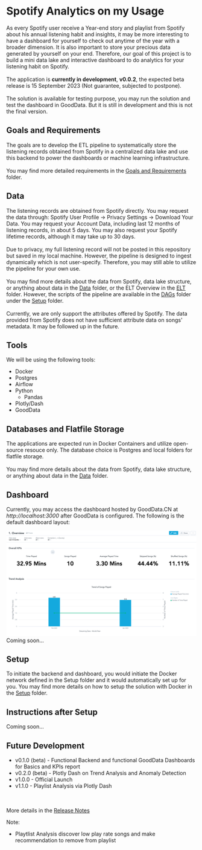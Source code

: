 # Spotify Analytics on my Usage
As every Spotify user receive a Year-end story and playlist from Spotify about his annual listening habit and insights, it may be more interesting to have a dashboard for yourself to check out anytime of the year with a broader dimension. It is also important to store your precious data generated by yourself on your end. Therefore, our goal of this project is to build a mini data lake and interactive dashboard to do analytics for your listening habit on Spotify.
<br><br>
The application is <b>currently in development</b>, <b>v0.0.2</b>, the expected beta release is 15 September 2023 (Not guarantee, subjected to postpone). 
<br><br>
The solution is available for testing purpose, you may run the solution and test the dashboard in GoodData. But it is still in development and this is not the final version.


## Goals and Requirements
The goals are to develop the ETL pipeline to systematically store the listening records obtained from Spotify in a centralized data lake and use this backend to power the dashboards or machine learning infrastructure.
<br><br>
You may find more detailed requirements in the [Goals and Requirements](/Goals) folder.

## Data
The listening records are obtained from Spotify directly. You may request the data through: Spotify User Profile -> Privacy Settings -> Download Your Data. You may request your Account Data, including last 12 months of listening records, in about 5 days. You may also request your Spotify lifetime records, although it may take up to 30 days.
<br><br>
Due to privacy, my full listening record will not be posted in this repository but saved in my local machine. However, the pipeline is designed to ingest dynamically which is not user-specify. Therefore, you may still able to utilize the pipeline for your own use.
<br><br>
You may find more details about the data from Spotify, data lake structure, or anything about data in the [Data](/Data) folder, or the ELT Overview in the [ELT](/Data/ELT) folder. However, the scripts of the pipeline are available in the [DAGs](/Setup/dags) folder under the [Setup](/Setup) folder.
<br><br>
Currently, we are only support the attributes offered by Spotify. The data provided from Spotify does not have sufficient attribute data on songs' metadata. It may be followed up in the future.

## Tools
We will be using the following tools:

<ul>
	<li>Docker</li>
	<li>Postgres</li>
	<li>Airflow</li>
	<li>Python 
		<ul>
			<li>Pandas</li>
		</ul>
	</li>
	<li>Plotly/Dash</li>
	<li>GoodData</li>
</ul>

## Databases and Flatfile Storage
The applications are expected run in Docker Containers and utilize open-source resouce only. The database choice is Postgres and local folders for flatfile storage.
<br><br>
You may find more details about the data from Spotify, data lake structure, or anything about data in the [Data](/Data) folder.

## Dashboard
Currently, you may access the dashboard hosted by GoodData.CN at <i>http://localhost:3000</i> after GoodData is configured. The following is the default dashboard layout:

<img src=gd_example.png>
<br>
Coming soon...

## Setup
To initiate the backend and dashboard, you would initiate the Docker network defined in the Setup folder and it would automatically set up for you. You may find more details on how to setup the solution with Docker in the [Setup](/Setup) folder.

## Instructions after Setup
Coming soon...


## Future Development
<ul>
	<li>v0.1.0 (beta) - Functional Backend and functional GoodData Dashboards for Basics and KPIs report</li>
	<li>v0.2.0 (beta) - Plotly Dash on Trend Analysis and Anomaly Detection</li>
	<li>v1.0.0 - Official Launch</li>
	<li>v1.1.0 - Playlist Analysis via Plotly Dash</li>
</ul>


<br><br>
More details in the [Release Notes](/Release_Notes)

Note:
<ul>
	<li>Playtlist Analysis discover low play rate songs and make recommendation to remove from playlist</li>
</ul>

